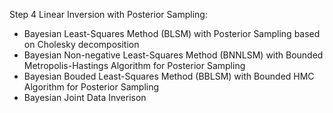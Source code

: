 Step 4 Linear Inversion with Posterior Sampling: 
- Bayesian Least-Squares Method (BLSM) with Posterior Sampling based on Cholesky decomposition
- Bayesian Non-negative Least-Squares Method (BNNLSM) with Bounded Metropolis-Hastings Algorithm for Posterior Sampling
- Bayesian Bouded Least-Squares Method (BBLSM) with Bounded HMC Algorithm for Posterior Sampling
- Bayesian Joint Data Inverison 
